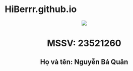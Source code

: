 # HiBerrr.github.io
<!DOCTYPE html>
<html>
<head>
<title>Thực hành nhập môn mạng máy tính - 2023</title>
</head>
<body>
<center><img src=<http://www.celuit.edu.vn/sites/default/files/photos/large/202110/kimg0816.jpg><center>
<center><h1>MSSV: 23521260</h1></center>
<center><h2> Họ và tên: Nguyễn Bá Quân</h2></center>
</body>
</html>
